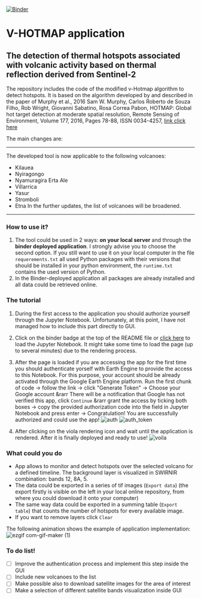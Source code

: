 [![Binder](https://mybinder.org/badge_logo.svg)](https://mybinder.org/v2/gh/kedich22/Hotmap/main?labpath=Hotmap_improved_2.ipynb)
# V-HOTMAP application
## The detection of thermal hotspots associated with volcanic activity based on thermal reflection derived from Sentinel-2

The repository includes the code of the modified v-Hotmap algorithm to detect hotspots. 
It is based on the algorithm developed by and described in the paper of Murphy et al., 2016
Sam W. Murphy, Carlos Roberto de Souza Filho, Rob Wright, Giovanni Sabatino, Rosa Correa Pabon,
HOTMAP: Global hot target detection at moderate spatial resolution, Remote Sensing of Environment, Volume 177, 2016, Pages 78-88, ISSN 0034-4257,
[link click here](https://doi.org/10.1016/j.rse.2016.02.027)

The main changes are:

---
The developed tool is now applicable to the following volcanoes:
- Kilauea
- Nyiragongo 
- Nyamuragira Erta Ale
- Villarrica 
- Yasur 
- Stromboli
- Etna
In the further updates, the list of volcanoes will be broadened.
---
### How to use it?
1. The tool could be used in 2 ways: **on your local server** and through the **binder deployed application**. I strongly advise you to choose the second option.
If you still want to use it on your local computer in the file `requerements.txt` all used Python packages with their versions that should be installed in your python environment, the `runtime.txt` contains the used version of Python.
2. In the Binder-deployed application all packages are already installed and all data could be retrieved online.

### The tutorial
1. During the first access to the application you should authorize yourself through the Jupyter Notebook. Unfortunately, at this point, I have not managed how to include this part directly to GUI. 
2. Click on the binder badge at the top of the README file or [click here](https://mybinder.org/v2/gh/kedich22/Hotmap/main?labpath=Hotmap_improved_2.ipynb) to load the Jupyter Notebook. It might take some time to load the page (up to several minutes) due to the rendering process.
3. After the page is loaded if you are accessing the app for the first time you should authenticate yorself with Earth Engine to provide the access to this Notebook. For this purpose, your account should be already activated through the Google Earth Engine platform. 
Run the first chunk of code &rarr; follow the link &rarr; click "Generate Token" &rarr; Choose your Google account &rarr There will be a notification that Google has not verified this app, click `Continue` &rarr grant the access by ticking both boxes &rarr; copy the provided authorization code into the field in Jupyter Notebook and press enter &rarr; Congratulation! You are successfully authorized and could use the app!
![auth](https://user-images.githubusercontent.com/70434411/183929591-2a1d9d6f-62eb-422f-b38f-63e3e444988e.png)
![auth_token](https://user-images.githubusercontent.com/70434411/183929684-a87aa178-820b-46c1-9011-e2248fdc84e9.png)

4. After clicking on the viola rendering icon and wait until the application is rendered. After it is finally deployed and ready to use!
![voila](https://user-images.githubusercontent.com/70434411/183935707-ced0268c-56fb-4f51-b69b-fefe47df5190.png)

### What could you do
- App allows to monitor and detect hotspots over the selected volcano for a defined timeline. The background layer is visualized in SWIRNIR combination: bands 12, 8A, 5.
- The data could be exported in a series of tif images (`Export data`) (the export firstly is visible on the left in your local online repository, from where you could download it onto your computer) 
- The same way data could be exported in a summing table (`Export table`) that counts the number of hotspots for every available image.
- If you want to remove layers click `Clear`

The following animation shows the example of application implementation:
![ezgif com-gif-maker (1)](https://user-images.githubusercontent.com/70434411/184100843-47391a64-b195-4fba-91ed-847578bca95f.gif)
### To do list!
- [ ] Improve the authentication process and implement this step inside the GUI
- [ ] Include new volcanoes to the list
- [ ] Make possible also to download satellite images for the area of interest
- [ ] Make a selection of different satellite bands visualization inside GUI
